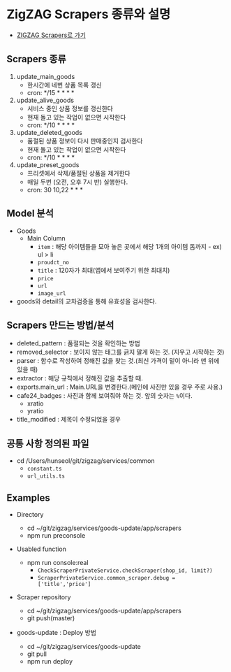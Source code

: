 # ZigZAG Scrapers 종류와 설명
- [ZIGZAG Scrapers로 가기](https://github.com/croquiscom/zigzag-scrapers/wiki/%EC%8A%A4%ED%81%AC%EB%A0%88%EC%9D%B4%ED%8D%BC)

## Scrapers 종류
1. update_main_goods
	- 한시간에 네번 상품 목록 갱신
	- cron: */15 * * * *
2. update_alive_goods
	- 서비스 중인 상품 정보를 갱신한다
	- 현재 돌고 있는 작업이 없으면 시작한다
	- cron: */10 * * * *
3. update_deleted_goods
	- 품절된 상품 정보이 다시 판매중인지 검사한다
	- 현재 돌고 있는 작업이 없으면 시작한다
	- cron: */10 * * * *
4. update_preset_goods
	- 프리셋에서 삭제/품절된 상품을 제거한다
	- 매일 두번 (오전, 오후 7시 반) 실행한다.
	- cron: 30 10,22 * * *

## Model 분석
- Goods
	- Main Column
		- `item` : 해당 아이템들을 모아 놓은 곳에서 해당 1개의 아이템 돔까지 - ex) ul > li
		- `proudct_no`
		- `title` : 120자가 최대(앱에서 보여주기 위한 최대치)
		- `price`
		- `url`
		- `image_url`
- goods와 detail의 교차검증을 통해 유효성을 검사한다.

## Scrapers 만드는 방법/분석
- deleted_pattern : 품절되는 것을 확인하는 방법
- removed_selector : 보이지 않는 태그를 긁지 말게 하는 것. (지우고 시작하는 것)
- parser : 함수로 작성하여 정해진 값을 찾는 것.(최신 가격이 밑이 아니라 맨 위에 있을 때)
- extractor : 해당 규칙에서 정해진 값을 추출할 때.
- exports.main_url : Main.URL을 변경한다.(메인에 사진만 있을 경우 주로 사용.)
- cafe24_badges : 사진과 함께 보여줘야 하는 것. 앞의 숫자는 `%`이다.
	- xratio
	- yratio
- title_modified : 제목이 수정되었을 경우 

## 공통 사항 정의된 파일
- cd /Users/hunseol/git/zigzag/services/common
	- `constant.ts`
	- `url_utils.ts`

## Examples
- Directory
	- cd ~/git/zigzag/services/goods-update/app/scrapers
	- npm run preconsole
	
- Usabled function
	- npm run console:real
		- `CheckScraperPrivateService.checkScraper(shop_id, limit?)`
		- `ScraperPrivateService.common_scraper.debug = ['title','price']`

- Scraper repository
	- cd ~/git/zigzag/services/goods-update/app/scrapers
	- git push(master)

- goods-update : Deploy 방법
	- cd ~/git/zigzag/services/goods-update
	- git pull
	- npm run deploy

